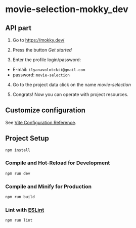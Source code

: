 # movie-selection-mokky_dev

## API part

1. Go to https://mokky.dev/

2. Press the button _Get started_

3. Enter the profile login/password:

- E-mail: `ilyanavolotckii@gmail.com`
- password: `movie-selection`

4. Go to the project data click on the name _movie-selection_

5. Congrats! Now you can operate with project resources.

## Customize configuration

See [Vite Configuration Reference](https://vitejs.dev/config/).

## Project Setup

```sh
npm install
```

### Compile and Hot-Reload for Development

```sh
npm run dev
```

### Compile and Minify for Production

```sh
npm run build
```

### Lint with [ESLint](https://eslint.org/)

```sh
npm run lint
```
